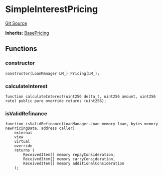 # SimpleInterestPricing
[Git Source](https://github.com/AstariaXYZ/starport/blob/579f2b696f3db97ba152a0f0d28350598ebf1089/src/pricing/SimpleInterestPricing.sol)

**Inherits:**
[BasePricing](/src/pricing/BasePricing.sol/abstract.BasePricing.md)


## Functions
### constructor


```solidity
constructor(LoanManager LM_) Pricing(LM_);
```

### calculateInterest


```solidity
function calculateInterest(uint256 delta_t, uint256 amount, uint256 rate) public pure override returns (uint256);
```

### isValidRefinance


```solidity
function isValidRefinance(LoanManager.Loan memory loan, bytes memory newPricingData, address caller)
    external
    view
    virtual
    override
    returns (
        ReceivedItem[] memory repayConsideration,
        ReceivedItem[] memory carryConsideration,
        ReceivedItem[] memory additionalConsideration
    );
```

